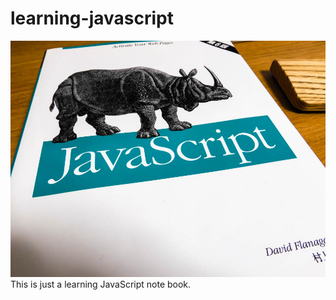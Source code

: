 # learning-javascript
![image](https://raw.githubusercontent.com/fukugit/images/master/leaning-javascript.jpg)
This is just a learning JavaScript note book.
